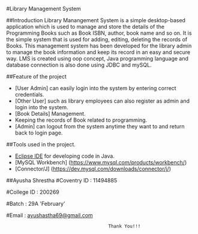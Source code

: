 #Library Management System

##Introduction
Library Manangement System is a simple desktop-based application which is used to manage and store the details of the Programming Books 
such as Book ISBN, author, book name and so on. It is the simple system that is used for adding, editing, deleting the records of Books.
This management system has been developed for the library admin to manage the book information and keep its record in an easy and secure way.
LMS is created using oop concept, Java programming language and database connection is also done using JDBC and mySQL.

##Feature of the project
* [User Admin] can easily login into the system by entering correct credentials.
* [Other User] such as library employees can also register as admin and login into the system.
* [Book Details] Management.
* Keeping the records of Book related to programming.
* [Admin] can logout from the system anytime they want to and return back to login page.

##Tools used in the project.
* [Eclipse IDE](https://www.eclipse.org/) for developing code in Java.
* [MySQL Workbench] (https://www.mysql.com/products/workbench/) 
* [Connector/J] (https://dev.mysql.com/downloads/connector/j/)

##Ayusha Shrestha
#Coventry ID : 11494885

#College ID : 200269

#Batch : 29A 'February'

#Email : ayushastha69@gmail.com
  
                                          Thank You!!!
